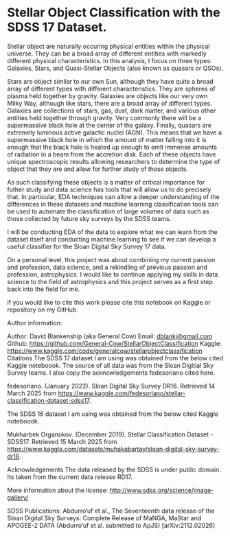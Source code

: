 # Stellar Object Classification with the SDSS 17 Dataset.
Stellar object are naturally occuring physical entities within the physical universe. They can be a broad array of different entities with markedly different physical characteristics. In this analysis, I focus on three types: Galaxies, Stars, and Quasi-Stellar Objects (also known as quasars or QSOs).

Stars are object similar to our own Sun, although they have quite a broad array of different types with different characteristics. They are spheres of plasma held together by gravity. Galaxies are objects like our very own Milky Way, although like stars, there are a broad array of different types. Galaxies are collections of stars, gas, dust, dark matter, and various other entities held together through gravity. Very commonly there will be a supermassive black hole at the center of the galaxy. Finally, quasars are extremely luminous active galactic nuclei (AGN). This means that we have a supermassive black hole in which the amount of matter falling into it is enough that the black hole is heated up enough to emit immense amounts of radiation in a beam from the accretion disk. Each of these objects have unique spectroscopic results allowing researchers to determine the type of object that they are and allow for further study of these objects.

As such classifying these objects is a matter of critical importance for futher study and data science has tools that will allow us to do precisely that. In particular, EDA techniques can allow a deeper understanding of the differences in these datasets and machine learning classification tools can be used to automate the classification of large volumes of data such as those collected by future sky surveys by the SDSS teams.

I will be conducting EDA of the data to explore what we can learn from the dataset itself and conducting machine learning to see if we can develop a useful classifier for the Sloan Digital Sky Survey 17 data.

On a personal level, this project was about combining my current passion and profession, data science, and a rekindling of previous passion and profession, astrophysics. I would like to continue applying my skills in data science to the field of astrophysics and this project serves as a first step back into the field for me.

If you would like to cite this work please cite this notebook on Kaggle or repository on my GitHub.

Author information:

Author: David Blankenship (aka General Cow)
Email: dblankj@gmail.com
Github: https://github.com/General-Cow/StellarObjectClassification
Kaggle: https://www.kaggle.com/code/generalcow/stellarobjectclassification
Citations
The SDSS 17 dataset I am using was obtained from the below cited Kaggle noteboook. The source of all data was from the Sloan Digitial Sky Survey teams. I also copy the acknowledgements fedesoriano cited here.

fedesoriano. (January 2022). Sloan Digital Sky Survey DR16. Retrieved 14 March 2025 from https://www.kaggle.com/fedesoriano/stellar-classification-dataset-sdss17.

The SDSS 16 dataset I am using was obtained from the below cited Kaggle noteboook.

Mukharbek Organokov. (December 2019). Stellar Classification Dataset - SDSS17. Retrieved 15 March 2025 from https://www.kaggle.com/datasets/muhakabartay/sloan-digital-sky-survey-dr16.

Acknowledgements
The data released by the SDSS is under public domain. Its taken from the current data release RD17.

More information about the license: http://www.sdss.org/science/image-gallery/

SDSS Publications:
Abdurro’uf et al., The Seventeenth data release of the Sloan Digital Sky Surveys: Complete Release of MaNGA, MaStar and APOGEE-2 DATA (Abdurro’uf et al. submitted to ApJS) [arXiv:2112.02026]
